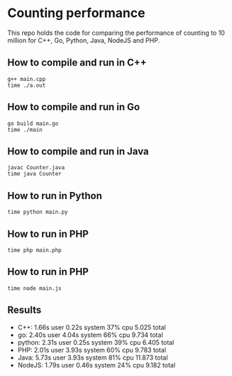# Counting performance

This repo holds the code for comparing the performance of counting to 10 million for C++, Go, Python, Java, NodeJS and PHP.

## How to compile and run in C++ 

	g++ main.cpp
	time ./a.out

## How to compile and run in Go 

	go build main.go
	time ./main
	
## How to compile and run in Java 

	javac Counter.java
	time java Counter
	
## How to run in Python

	time python main.py
	
## How to run in PHP

	time php main.php

## How to run in PHP

	time node main.js


## Results

* C++: 1.66s user 0.22s system 37% cpu 5.025 total
* go:  2.40s user 4.04s system 66% cpu 9.734 total
* python: 2.31s user 0.25s system 39% cpu 6.405 total
* PHP: 2.01s user 3.93s system 60% cpu 9.783 total
* Java: 5.73s user 3.93s system 81% cpu 11.873 total
* NodeJS: 1.79s user 0.46s system 24% cpu 9.182 total